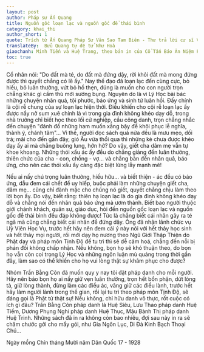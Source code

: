 ```yaml
---
layout: post
author: Pháp sư Ấn Quang
title: Nguồn gốc loạn lạc và nguồn gốc để thái bình
category: khai_thi
author_short: 1
quote: Trích từ Ấn Quang Pháp Sư Văn Sao Tam Biên - Thư trả lời cư sĩ Vạn Lương - thư thứ hai
translateBy:  Bửu Quang tự đệ tử Như Hoà
giaochanh: Minh Tiến và Huệ Trang, theo bản in của Cổ Tấn Báo Ân Niệm Phật Đường, năm 2002.
toc: true
---
```


Cổ nhân nói: "Do đất mà té, do đất mà đứng dậy, rời khỏi đất mà mong đứng được thì quyết chẳng có lẽ ấy." Nay thế 
đạo đã loạn lạc đến cùng cực, bỏ hiếu, bỏ luân thường, vứt bỏ hổ thẹn, đúng là muốn cho con người trọn chẳng khác 
gì cầm thù mới sướng bụng. Nguyên do là vì Lý Học bài bác những chuyện nhân quả, tội phước, báo ứng và sinh tử 
luân hồi. Đấy chính là cội rễ chung của sự loạn lạc hiện thời. Điều khiến cho cội rễ loạn lạc ấy được nẩy nở sum xuê 
chính là vì trong gia đình không khéo dạy dỗ, trong nhà trường chỉ biết học theo lối cử nghiệp, cầu công danh, trọn 
chẳng nhắc đến chuyện "đánh đổ những ham muốn xằng bậy để khôi phục lễ nghĩa, thành ý, chánh tâm"... Vì thế, người đọc 
sách quá nửa đều là mưu mẹo, dối trá; mãi cho đến gần đây, gió Âu vừa thổi qua thì những kẻ chưa được khéo dạy ấy ai 
mà chẳng buông lung, hớn hở? Do vậy, giết cha dâm mẹ vẫn tự khoe khoang. Những thói xấu ác ấy đều do chẳng giảng đến luân 
thường, thiên chức của cha - con, chồng - vợ... và chẳng bàn đến nhân quả, báo ứng, cho nên các thói xấu ấy càng đặc 
biệt lừng lẫy mạnh mẽ!

Nếu ai nấy chú trọng luân thường, hiếu hữu... và biết thiện - ác đều có báo ứng, dẫu đem cái chết để uy hiếp, buộc phải 
làm những chuyện giết cha, dâm mẹ... cũng chỉ đành mặc cho chúng nó giết, quyết chẳng chịu làm theo lời bọn ấy. 
Do vậy, biết rằng: thiên hạ loạn lạc là do gia đình không khéo dạy dỗ và chẳng nói đến nhân quả báo ứng mà ươm thành. 
Biết bao người thuộc giới chánh khách, quân sự, giáo dục, hỏi đến nguồn gốc loạn lạc và nguồn gốc để thái bình đều đáp 
không được! Tức là chẳng biết cái nhân gây ra té ngã mà cũng chẳng biết cái nhân để đứng dậy. Ông đã nhận lãnh chức vụ 
Uỷ Viên Học Vụ, trước hết hãy nên đem cái ý này nói với hết thảy học sinh và hết thảy mọi người, rồi mới dạy họ nương 
theo Ngũ Giới Thập Thiện do Phật dạy và pháp môn Tịnh Độ để tu trì thì sẽ dễ cảm hoá, chẳng đến nỗi bị phản đối không 
chấp nhận. Nếu không, bọn họ sẽ khó thuận theo, do bọn họ vẫn còn coi trọng Lý Học và những ngôn luận mù quáng trong 
thời gần đây, làm sao có thể khiến cho họ vui lòng thật sự khâm phục cho được? 

Nhóm Trần Bằng Côn đã muốn quy y nay tôi đặt pháp danh cho mỗi người. Hãy nên bảo bọn họ ai nấy giữ vẹn luân thường,
trọn hết bổn phận, dứt lòng tà, giữ lòng thành, đừng làm các điều ác, vâng giữ các điều lành, trước hết hãy làm người lành 
trong thế gian, rồi lại tu trì theo pháp môn Tịnh Độ, sẽ đáng gọi là Phật tử thật sự! Nếu không, chỉ hữu danh vô thực, 
rốt cuộc có ích gì đâu? Trần Bằng Côn pháp danh là Huệ Siêu, Lưu Thao pháp danh Huệ Tiềm, Dương Phụng Nghi pháp danh Huệ 
Thục, Mậu Bành Thị pháp danh Huệ Trinh. Những sách đã in ra không còn bao nhiêu, đợi sau này in ra sẽ châm chước gởi 
cho mấy gói, như Gia Ngôn Lục, Di Đà Kinh Bạch Thoại Chú...

Ngày mồng Chín tháng Mười năm Dân Quốc 17 - 1928

